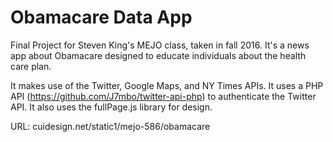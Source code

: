 # Obamacare Data App
Final Project for Steven King's MEJO class, taken in fall 2016. It's a news app about Obamacare designed to educate individuals about the health care plan.

It makes use of the Twitter, Google Maps, and NY Times APIs. It uses a PHP API (https://github.com/J7mbo/twitter-api-php) to authenticate the Twitter API. It also uses the fullPage.js library for design.

URL: cuidesign.net/static1/mejo-586/obamacare
